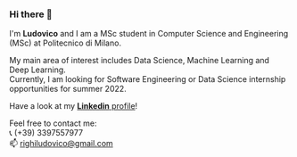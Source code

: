 ### Hi there 👋

I'm **Ludovico** and I am a MSc student in Computer Science and Engineering (MSc) at Politecnico di Milano. 

My main area of interest includes Data Science, Machine Learning and Deep Learning.  
Currently, I am looking for Software Engineering or Data Science internship opportunities for summer 2022.

Have a look at my [**Linkedin** profile](https://www.linkedin.com/in/ludovico-righi-18b886167/)! 

Feel free to contact me:  
📞 (+39) 3397557977  
📫 righiludovico@gmail.com

<!--
**LudovicoRighi/LudovicoRighi** is a ✨ _special_ ✨ repository because its `README.md` (this file) appears on your GitHub profile.

Here are some ideas to get you started:

- 🔭 I’m currently working on ...
- 🌱 I’m currently learning ...
- 👯 I’m looking to collaborate on ...
- 🤔 I’m looking for help with ...
- 💬 Ask me about ...
- 📫 How to reach me: ...
- 😄 Pronouns: ...
- ⚡ Fun fact: ...
-->
